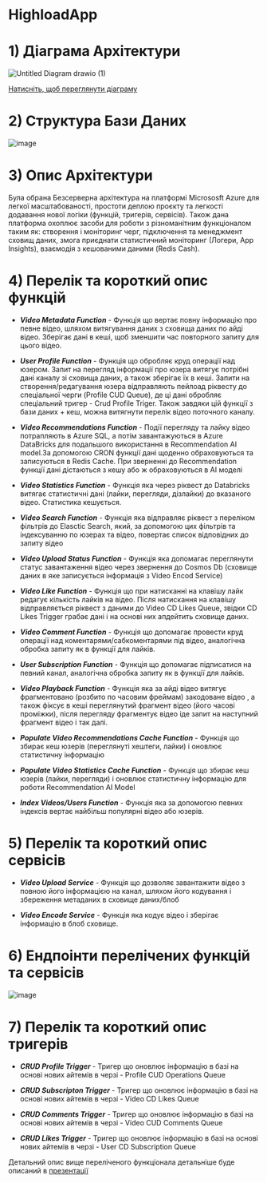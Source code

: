 # HighloadApp
# 1) Діаграма Архітектури 
![Untitled Diagram drawio (1)](https://user-images.githubusercontent.com/116028370/231503712-104c4f98-ace7-4a70-8ef2-548975e8bdfa.png)

[Натисніть, щоб переглянути діаграму](https://drive.google.com/file/d/1V6ukZNQ0xZvV-zXFWAwC449OCjpM4tgS/view?usp=sharing)

# 2) Структура Бази Даних 
![image](https://user-images.githubusercontent.com/116028370/231772653-588f6b23-0f1d-40cd-97fb-e81f7005cbf7.png)

# 3) Опис Архітектури 
 Була обрана Безсерверна архітектура на платформі Micrososft Azure для легкої масштабованості, простоти деплою проєкту та легкості додавання нової логіки
 (функцій, тригерів, сервісів). Також дана платформа охоплює засоби для роботи з різноманітним функціоналом таким як:
 створення і моніторинг черг, підключення та менеджмент сховищ даних, змога приєднати статистичний моніторинг (Логери, App Insights), 
 взаємодія з кешованими даними (Redis Cash).
 
# 4) Перелік та короткий опис функцій 
 * ***Video Metadata Function*** - Функція що вертає повну інформацію про певне відео, шляхом витягування даних з сховища даних по айді відео. 
 Зберігає дані в кеші, щоб зменшити час повторного запиту для цього відео.
 
 * ***User Profile Function*** - Функція що обробляє круд операції над юзером. Запит на перегляд інформації про юзера витягує потрібні дані каналу 
 зі сховища даних, а також зберігає їх в кеші. Запити на створення/редагування юзера відправляють пейлоад ріквесту до спеціальної черги 
 (Profile CUD Queue), де ці дані обробляє спеціальний тригер - Crud Profile Triger. Також завдяки цій функції з бази даних + кеш,
 можна витягнути перелік відео поточного каналу.
 
 * ***Video Recommendations Function*** - Події перегляду та лайку відео потрапляють в Azure SQL, а потім завантажуються в Azure DataBricks для подальшого використання в Recommendation AI model.За допомогою CRON функції дані щоденно обраховуються та записуються в Redis Cache. При зверненні до Recommendation функції дані дістаються з кешу або ж обраховуються в AI моделі

 * ***Video Statistics Function*** - Функція яка через ріквест до Databricks витягає статистичні дані (лайки, перегляди, дізлайки) до вказаного відео. 
 Статистика кешується.
 
 * ***Video Search Function*** - Функція яка відправляє ріквест з переліком фільтрів до Elasctic Search, який, за допомогою цих фільтрів та індексуванню по юзерах 
 та відео, повертає список відповідних до запиту відео 
 
 * ***Video Upload Status Function*** - Функція яка допомагає переглянути статус завантаження відео через звернення до Cosmos Db
 (сховище даних в яке записується інформація з Video Encod Service)
 
 * ***Video Like Function*** - Функція що при натисканні на клавішу лайк редагує кількість лайків на відео. 
 Після натискання на клавішу відправляється ріквест з даними до Video CD Likes Queue, звідки CD Likes Trigger грабає дані і на основі них апдейтить сховище даних.
 
 * ***Video Comment Function*** - Функція що допомагає провести круд операції над коментарями/сабкоментарями під відео, аналогічна обробка запиту як в 
 функції для лайків.
 
 * ***User Subscription Function*** - Функція що допомагає підписатися на певний канал, аналогічна обробка запиту як в функції для лайків.
 
 * ***Video Playback Function*** - Функція яка за айді відео витягує фрагментовано (розбито по часовим фреймам) закодоване відео , 
 а також фіксує в кеші переглянутий фрагмент відео (його часові проміжки), після перегляду фрагментує відео іде запит на наступний фрагмент відео і так далі. 
 
 * ***Populate Video Recommendations Cache Function*** - Функція що збирає кеш юзерів (переглянуті хештеги, лайки) і оновлює статистичну інформацію 
 
 * ***Populate Video Statistics Cache Function*** - Функція що збирає кеш юзерів (лайки, перегляди) і оновлює статистичну інформацію 
 для роботи Recommendation AI Model
 
 * ***Index Videos/Users Function*** - Функція яка за допомогою певних індексів вертає найбільш популярні відео або юзерів.

# 5) Перелік та короткий опис сервісів 
 * ***Video Upload Service*** - Функція що дозволяє завантажити відео з повною його інформацією на канал, 
 шляхом його кодування і збереження метаданих в сховище даних/блоб 
 
 * ***Video Encode Service*** - Функція яка кодує відео і зберігає інформацію в блоб сховище.
 
# 6) Ендпоінти перелічених функцій та сервісів

![image](https://user-images.githubusercontent.com/116028370/232849139-9227e9e3-c196-41c1-85ef-527db3bf4782.png)
 
# 7) Перелік та короткий опис тригерів 
 * ***CRUD Profile Trigger*** - Тригер що оновлює інформацію в базі на основі нових айтемів в черзі - Profile CUD Operations Queue
 
 * ***CRUD Subscripton Trigger*** - Тригер що оновлює інформацію в базі на основі нових айтемів в черзі - Video CD Likes Queue
 
 * ***CRUD Comments Trigger*** - Тригер що оновлює інформацію в базі на основі нових айтемів в черзі - Video CUD Comments Queue
 
 * ***CRUD Likes Trigger*** - Тригер що оновлює інформацію в базі на основі нових айтемів в черзі - User CD Subscription Queue
 
Детальний опис вище переліченого функціонала детальніше буде описаний в [презентації](https://docs.google.com/presentation/d/1YNw-F2N59Y4scI_A1Rn8NuguFu_ymmpI5ujL5Rk4pm8/edit?usp=sharing)
